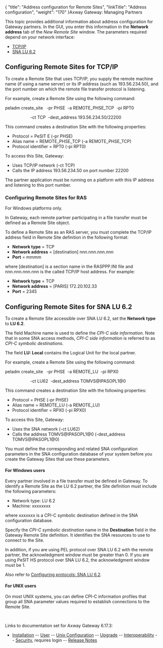 {
    "title": "Address configuration for Remote Sites",
    "linkTitle": "Address configuration",
    "weight": "170"
}<span class="mc-variable axway_variables.Component_Long_Name variable">Axway Gateway</span>: Managing Partners

This topic provides additional information about address configuration for Gateway partners. In the GUI, you enter this information in the <span style="font-weight: bold;">Network address</span> tab of the <span style="font-style: italic;">New Remote Site</span> window. The parameters required depend on your network interface:

-   [TCP/IP](#TCP_IP)
-   [SNA LU 6.2](#SNA_LU62)

<span id="TCP_IP"></span>

## Configuring Remote Sites for TCP/IP

To create a Remote Site that uses TCP/IP, you supply the remote machine name (if using a name server) or its IP address (such as 193.56.234.50), and the port number on which the remote file transfer protocol is listening.

For example, create a Remote Site using the following command:

peladm create\_site   -pr PHSE  -a REMOTE\_PHSE\_TCP  -pi RPT0

                     -ct TCP  -dest\_address 193.56.234.50/22200

This command creates a destination Site with the following properties:

-   Protocol = PeSIT E (<span class="code">-pr PHSE</span>)
-   Alias name = REMOTE\_PHSE\_TCP (<span class="code">-a REMOTE\_PHSE\_TCP</span>)
-   Protocol identifier = RPT0 (<span class="code">-pi RPT0</span>)

To access this Site, Gateway:

-   Uses TCP/IP network (<span class="code">-ct TCP</span>)
-   Calls the IP address 193.56.234.50 on port number 22200

The partner application must be running on a platform with this IP address and listening to this port number.

<span id="RAS"></span>

### Configuring Remote Sites for RAS

For Windows platforms only.

In Gateway, each remote partner participating in a file transfer must be defined as a Remote Site object.

To define a Remote Site as an RAS server, you must complete the TCP/IP address field in Remote Site definition in the following format:

-   <span style="font-weight: bold;">Network type</span> = TCP
-   <span style="font-weight: bold;">Network address</span> = \[destination\] nnn.nnn.nnn.nnn
-   <span style="font-weight: bold;">Port</span> = mmmm

where \[destination\] is a section name in the RASPPP.INI file and nnn.nnn.nnn.nnn is the called TCP/IP host address. For example:

-   <span style="font-weight: bold;">Network type</span> = TCP
-   <span style="font-weight: bold;">Network address</span> = \[PARIS\] 172.20.102.33
-   <span style="font-weight: bold;">Port</span> = 2345

<span id="CAPI"></span>

### 

<span id="SNA_LU62"></span>

## Configuring Remote Sites for SNA LU 6.2

To create a Remote Site accessible over SNA LU 6.2, set the <span style="font-weight: bold;">Network type</span> to <span style="font-weight: bold;">LU 6.2</span>.

The field Machine name is used to define the <span style="font-style: italic;">CPI-C side information</span>. Note that in some SNA access methods, <span style="font-style: italic;">CPI-C side information</span> is referred to as <span style="font-style: italic;">CPI-C symbolic destinations</span>.

The field <span style="font-weight: bold;">LU: Local</span> contains the Logical Unit for the local partner.

For example, create a Remote Site using the following command:

peladm create\_site   -pr PHSE  -a REMOTE\_LU  -pi RPX0

                     -ct LU62  -dest\_address TOMVS@IPASOPL1@0

This command creates a destination Site with the following properties:

-   Protocol = PHSE (<span class="code">-pr PHSE</span>)
-   Alias name = REMOTE\_LU (<span class="code">-a REMOTE\_LU</span>)
-   Protocol identifier = RPX0 (<span class="code">-pi RPX0</span>)

To access this Site, Gateway:

-   Uses the SNA network (<span class="code">-ct LU62</span>)
-   Calls the address TOMVS@IPASOPL1@0 (<span class="code">-dest\_address TOMVS@IPASOPL1@0</span>)

You must define the corresponding and related SNA configuration parameters in the SNA configuration database of your system before you create the Gateway Sites that use these parameters.

#### For Windows users

Every partner involved in a file transfer must be defined in Gateway. To identify a Remote Site as the LU 6.2 partner, the Site definition must include the following parameters:

-   Network type: LU 6.2
-   Machine: xxxxxxxx

where xxxxxxx is a CPI-C symbolic destination defined in the SNA configuration database.

Specify the <span style="font-style: italic;">CPI-C symbolic destination</span> name in the <span style="font-weight: bold;">Destination</span> field in the Gateway Remote Site definition. It identifies the SNA resources to use to connect to the Site.

In addition, if you are using PEL protocol over SNA LU 6.2 with the remote partner, the acknowledgment window must be greater than 0. If you are using PeSIT HS protocol over SNA LU 6.2, the acknowledgment window must be 1.

Also refer to [Configuring protocols: SNA LU 6.2](../../../../configuration_start_here/config_protocols_about/config_sna_lu_6_2#CPI-C_Symbolic_Destination).

#### For UNIX users

On most UNIX systems, you can define CPI-C information profiles that group all SNA parameter values required to establish connections to the Remote Site.

 

Links to documentation set for Axway Gateway <span class="mc-variable axway_variables.Release_Number variable">6.17.3</span>:

-   [Installation](#) -- [User](#) -- [Unix Configuration](#) -- [Upgrade](#) -- [Interoperability](#) -- [Security](#), requires login -- [Release Notes](#)
